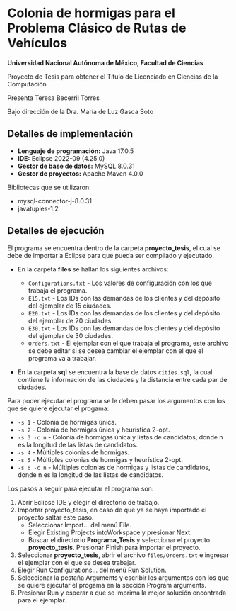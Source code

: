 # Colonia de hormigas para el Problema Clásico de Rutas de Vehículos

**Universidad Nacional Autónoma de México, Facultad de Ciencias**

Proyecto de Tesis para obtener el Título de Licenciado en Ciencias de la Computación

Presenta Teresa Becerril Torres

Bajo dirección de la Dra. María de Luz Gasca Soto

## Detalles de implementación

* **Lenguaje de programación:** Java 17.0.5
* **IDE:** Eclipse 2022-09 (4.25.0)
* **Gestor de base de datos:** MySQL 8.0.31
* **Gestor de proyectos:** Apache Maven 4.0.0

Bibliotecas que se utilizaron:

* mysql-connector-j-8.0.31
* javatuples-1.2

## Detalles de ejecución

El programa se encuentra dentro de la carpeta **proyecto_tesis**, el cual se debe de importar a Eclipse para que pueda ser compilado y ejecutado.

* En la carpeta **files** se hallan los siguientes archivos:
  - `Configurations.txt` - Los valores de configuración con los que trabaja el programa.
  - `E15.txt` - Los IDs con las demandas de los clientes y del depósito del ejemplar de 15 ciudades.
  - `E20.txt` - Los IDs con las demandas de los clientes y del depósito del ejemplar de 20 ciudades.
  - `E30.txt` - Los IDs con las demandas de los clientes y del depósito del ejemplar de 30 ciudades.
  - `Orders.txt` - El ejemplar con el que trabaja el programa, este archivo se debe editar si se desea cambiar el ejemplar con el que el programa va a trabajar. 

* En la carpeta **sql** se encuentra la base de datos `cities.sql`, la cual contiene la información de las ciudades y la distancia entre cada par de ciudades.

Para poder ejecutar el programa se le deben pasar los argumentos con los que se quiere ejecutar el progama:

* `-s 1` - Colonia de hormigas única.
* `-s 2` - Colonia de hormigas única y heurística 2-opt.
* `-s 3 -c n` - Colonia de hormigas única y listas de candidatos, donde n es la longitud de las listas de candidatos.
* `-s 4` - Múltiples colonias de hormigas.
* `-s 5` - Múltiples colonias de hormigas y heurística 2-opt.
* `-s 6 -c n` - Múltiples colonias de hormigas y listas de candidatos, donde n es la longitud de las listas de candidatos.

Los pasos a seguir para ejecutar el programa son:

1. Abrir Eclipse IDE y elegir el directorio de trabajo.
2. Importar proyecto_tesis, en caso de que ya se haya importado el proyecto saltar este paso.
   - Seleccionar Import... del menú File.
   - Elegir Existing Projects intoWorkspace y presionar Next.
   - Buscar el directorio **Programa_Tesis** y seleccionar el proyecto **proyecto_tesis**. Presionar Finish para importar el proyecto.
3. Seleccionar **proyecto_tesis**, abrir el archivo `files/Orders.txt` e ingresar el ejemplar con el que se desea trabajar.
4. Elegir Run Configurations... del menú Run Solution.
5. Seleccionar la pestaña Arguments y escribir los argumentos con los que se quiere ejecutar el progama en la sección Program arguments.
6. Presionar Run y esperar a que se imprima la mejor solución encontrada para el ejemplar.
